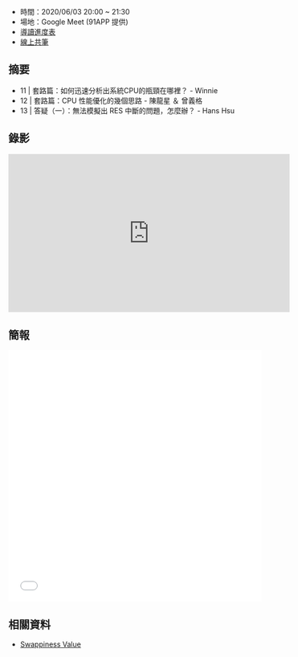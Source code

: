 
* 時間：2020/06/03 20:00 ~ 21:30
* 場地：Google Meet (91APP 提供)
* [導讀進度表](https://lds.guru/9tzsrm)
* [線上共筆](https://hackmd.io/JqfSQKTZTWOxtHr_guj54g)

## 摘要

* 11 | 套路篇：如何迅速分析出系統CPU的瓶頸在哪裡？ - Winnie
* 12 | 套路篇：CPU 性能優化的幾個思路 - 陳龍星 ＆ 曾義格
* 13 | 答疑（一）：無法模擬出 RES 中斷的問題，怎麼辦？ - Hans Hsu

## 錄影

<iframe width="560" height="315" src="https://www.youtube.com/embed/9SpeAVKwD0g" frameborder="0" allow="accelerometer; autoplay; clipboard-write; encrypted-media; gyroscope; picture-in-picture" allowfullscreen></iframe>

## 簡報

<embed src="/pdf/Linux/11_How_to_quickly_analyze__CPU_bottleneck.pdf" type="application/pdf" width="100%" height="500px" />


## 相關資料

* [Swappiness Value](https://askubuntu.com/questions/943165/is-a-swappiness-value-of-0-safe-how-about-1-what-is-the-minimum)
